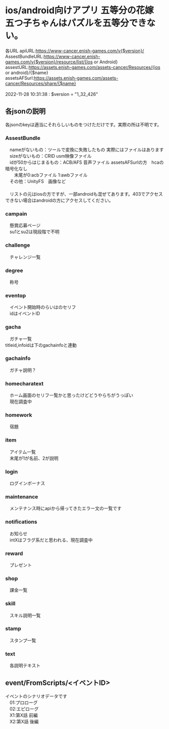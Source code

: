 <h1>ios/android向けアプリ 五等分の花嫁 五つ子ちゃんはパズルを五等分できない。</h1>

各URL
apiURL:https://www-cancer.enish-games.com/v{$version}/<br>
AssestBundleURL:https://www-cancer.enish-games.com/v{$version}/resource/list/{Ios or Android}<br>
assestURL:https://assets.enish-games.com/assets-cancer/Resources/{ios or android}/{$name}<br>
assetsAFSurl:https://assets.enish-games.com/assets-cancer/Resources/share/{$name}<br>
<br>
2022-11-28 10:31:38 : $version = "1_32_426"
<br>
<h2>各jsonの説明</h2>
各jsonのkeyは適当にそれらしいものをつけただけです。実際の所は不明です。
<h3>AssestBundle</h3>
　nameがないもの：ツールで変換に失敗したもの 実際にはファイルはあります<br>
　sizeがないもの：CRID usm映像ファイル<br>
　idが50からはじまるもの：ACB/AFS 音声ファイル assetsAFSurlの方　hcaの暗号化なし<br>
　　末尾が0:acbファイル 1:awbファイル<br>
　その他：UnityFS　画像など<br>
　<br>
　リストの元はiosの方ですが、一部androidも混ぜてあります。403でアクセスできない場合はandroidの方にアクセスしてください。
<h3>campain</h3>
　懸賞応募ページ<br>
　su1とsu2は現段階で不明<br>
<h3>challenge</h3>
　チャレンジ一覧<br>
<h3>degree</h3>
　称号<br>
<h3>eventop</h3>
　イベント開始時のらいはのセリフ<br>
　idはイベントID<br>
<h3>gacha</h3>
　ガチャ一覧<br>
  titleid,infoidは下のgachainfoと連動<br>
<h3>gachainfo</h3>
　ガチャ説明？<br>
<h3>homecharatext</h3>
　ホーム画面のセリフ一覧かと思ったけどどうやらちがうっぽい<br>
　現在調査中<br>
<h3>homework</h3>
　宿題<br>
<h3>item</h3>
　アイテム一覧<br>
　末尾が1が名前、2が説明<br>
<h3>login</h3>
　ログインボーナス<br>
<h3>maintenance</h3>
　メンテナンス時にapiから帰ってきたエラー文の一覧です<br>
<h3>notifications</h3>
　お知らせ<br>
　intXはフラグ系だと思われる、現在調査中<br>
<h3>reward</h3>
　プレゼント<br>
<h3>shop</h3>
　課金一覧<br>
<h3>skill</h3>
　スキル説明一覧<br>
<h3>stamp</h3>
　スタンプ一覧<br>
<h3>text</h3>
　各説明テキスト<br>

<h2>event/FromScripts/<イベントID></h2>
イベントのシナリオデータです<br>
　01:プロローグ<br>
　02:エピローグ<br>
　X1:第X話 前編<br>
　X2:第X話 後編<br>
